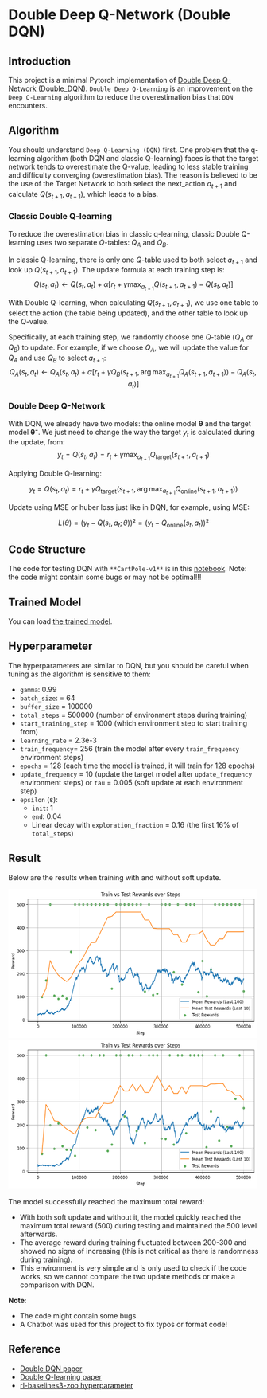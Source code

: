 # Double Deep Q-Network (Double DQN)

## Introduction

This project is a minimal Pytorch implementation of [Double Deep Q-Network (Double_DQN)](https://arxiv.org/pdf/1509.06461). `Double Deep Q-Learning` is an improvement on the `Deep Q-Learning` algorithm to reduce the overestimation bias that `DQN` encounters.

## Algorithm

You should understand `Deep Q-Learning (DQN)` first. One problem that the q-learning algorithm (both DQN and classic Q-learning) faces is that the target network tends to overestimate the Q-value, leading to less stable training and difficulty converging (overestimation bias). The reason is believed to be the use of the Target Network to both select the next_action $a_{t+1}$ and calculate $Q(s_{t+1}, a_{t+1})$, which leads to a bias.

### Classic Double Q-learning
To reduce the overestimation bias in classic q-learning, classic Double Q-learning uses two separate $Q$-tables: $Q_A$ and $Q_B$.

In classic Q-learning, there is only one $Q$-table used to both select $a_{t+1}$ and look up $Q(s_{t+1}, a_{t+1})$. The update formula at each training step is:
$$
Q(s_t, a_t) \leftarrow Q(s_t, a_t) + \alpha \left[ r_t + \gamma \max_{a_{t+1}} Q(s_{t+1}, a_{t+1}) - Q(s_t, a_t) \right]
$$

With Double Q-learning, when calculating $Q(s_{t+1}, a_{t+1})$, we use one table to select the action (the table being updated), and the other table to look up the $Q$-value.

Specifically, at each training step, we randomly choose one $Q$-table ($Q_A$ or $Q_B$) to update. For example, if we choose $Q_A$, we will update the value for $Q_A$ and use $Q_B$ to select $a_{t+1}$:
$$
Q_A(s_t, a_t) \leftarrow Q_A(s_t, a_t) + \alpha \left[ r_t + \gamma Q_B(s_{t+1}, \arg\max_{a_{t+1}} Q_A(s_{t+1}, a_{t+1})) - Q_A(s_t, a_t) \right]
$$

### Double Deep Q-Network
With DQN, we already have two models: the online model **θ** and the target model **θ⁻**. We just need to change the way the target $y_t$ is calculated during the update, from:
$$
y_t = Q(s_t, a_t) = r_t + \gamma \max_{a_{t+1}} Q_{\text{target}}(s_{t+1}, a_{t+1})
$$

Applying Double Q-learning:

$$
y_t = Q(s_t, a_t) = r_t + \gamma Q_{\text{target}}\left(s_{t+1}, \arg\max_{a_{t+1}} Q_{\text{online}}(s_{t+1}, a_{t+1})\right)
$$

Update using MSE or huber loss just like in DQN, for example, using MSE:

$$L(\theta) = (y_t - Q(s_t, a_t; \theta))² = (y_t - Q_{\text{online}}(s_t, a_t))²$$

## Code Structure

The code for testing DQN with `**CartPole-v1**` is in this [notebook](Double_DQN.ipynb). Note: the code might contain some bugs or may not be optimal!!!

## Trained Model

You can load [the trained model](figure).

## Hyperparameter
The hyperparameters are similar to DQN, but you should be careful when tuning as the algorithm is sensitive to them:
- `gamma`: 0.99
- `batch_size`: = 64
- `buffer_size` = 100000
- `total_steps` = 500000 (number of environment steps during training)
- `start_training_step` = 1000 (which environment step to start training from)
- `learning_rate` = 2.3e-3
- `train_frequency`= 256 (train the model after every `train_frequency` environment steps)
- `epochs` = 128 (each time the model is trained, it will train for 128 epochs)
- `update_frequency` = 10 (update the target model after `update_frequency` environment steps) or `tau` = 0.005 (soft update at each environment step)
- `epsilon` (ε):
    - `init`: 1
    - `end`: 0.04
    - Linear decay with `exploration_fraction` = 0.16 (the first 16% of `total_steps`)

## Result

Below are the results when training with and without soft update.

<p float="left">
  <img src="figure\soft_update.png" alt="soft update" width="500" height="300"/>
  <img src="figure\no_soft_update.png" alt="no soft update" width="500" height="300"/>
</p>

The model successfully reached the maximum total reward:
- With both soft update and without it, the model quickly reached the maximum total reward (500) during testing and maintained the 500 level afterwards.
- The average reward during training fluctuated between 200-300 and showed no signs of increasing (this is not critical as there is randomness during training).
- This environment is very simple and is only used to check if the code works, so we cannot compare the two update methods or make a comparison with DQN.

**Note**:
- The code might contain some bugs.
- A Chatbot was used for this project to fix typos or format code!

## Reference
- [Double DQN paper](https://arxiv.org/pdf/1509.06461)
- [Double Q-learning paper](https://proceedings.neurips.cc/paper_files/paper/2010/file/091d584fced301b442654dd8c23b3fc9-Paper.pdf)
- [rl-baselines3-zoo hyperparameter](https://github.com/DLR-RM/rl-baselines3-zoo/blob/master/hyperparams/dqn.yml)